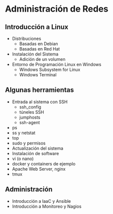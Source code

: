 # Administración de Redes 
## Introducción a Linux
- Distribuciones
	- Basadas en Debian
	- Basadas en Red Hat
- Instalación del Sistema
	- Adición de un volumen
- Entorno de Programación Linux en Windows
	- Windows Subsystem for Linux
	- Windows Terminal
## Algunas herramientas 
- Entrada al sistema con SSH
	- ssh_config
	- túneles SSH
	- jumphosts
	- ssh-agent
- ps
- ss y netstat
- top
- sudo y permisos
- Actualización del sistema
- Instalación de software
- vi (o nano)
- docker y containers de ejemplo
- Apache Web Server, nginx
- tmux
	
## Administración
- Introducción a IaaC y Ansible
- Introducción a Monitoreo y Nagios
